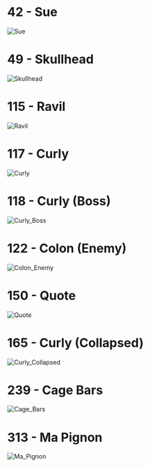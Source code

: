 # 42 - Sue
![Sue](http://www.plantuml.com/plantuml/proxy?cache=no&src=https://raw.githubusercontent.com/CaveStoryModdingCommunity/ANP-Graphs/main/ANP/Npc_42_-_Sue.wsd)

# 49 - Skullhead
![Skullhead](http://www.plantuml.com/plantuml/proxy?cache=no&src=https://raw.githubusercontent.com/CaveStoryModdingCommunity/ANP-Graphs/main/ANP/Npc_49_-_Skullhead.wsd)

# 115 - Ravil
![Ravil](http://www.plantuml.com/plantuml/proxy?cache=no&src=https://raw.githubusercontent.com/CaveStoryModdingCommunity/ANP-Graphs/main/ANP/Npc_115_-_Ravil.wsd)

# 117 - Curly
![Curly](http://www.plantuml.com/plantuml/proxy?cache=no&src=https://raw.githubusercontent.com/CaveStoryModdingCommunity/ANP-Graphs/main/ANP/Npc_117_-_Curly.wsd)

# 118 - Curly (Boss)
![Curly_Boss](http://www.plantuml.com/plantuml/proxy?cache=no&src=https://raw.githubusercontent.com/CaveStoryModdingCommunity/ANP-Graphs/main/ANP/Npc_118_-_Curly_(Boss).wsd)

# 122 - Colon (Enemy)
![Colon_Enemy](http://www.plantuml.com/plantuml/proxy?cache=no&src=https://raw.githubusercontent.com/CaveStoryModdingCommunity/ANP-Graphs/main/ANP/Npc_122_-_Colon_(Enemy).wsd)

# 150 - Quote
![Quote](http://www.plantuml.com/plantuml/proxy?cache=no&src=https://raw.githubusercontent.com/CaveStoryModdingCommunity/ANP-Graphs/main/ANP/Npc_150_-_Quote.wsd)

# 165 - Curly (Collapsed)
![Curly_Collapsed](http://www.plantuml.com/plantuml/proxy?cache=no&src=https://raw.githubusercontent.com/CaveStoryModdingCommunity/ANP-Graphs/main/ANP/Npc_165_-_Curly_(Collapsed).wsd)

# 239 - Cage Bars
![Cage_Bars](http://www.plantuml.com/plantuml/proxy?cache=no&src=https://raw.githubusercontent.com/CaveStoryModdingCommunity/ANP-Graphs/main/ANP/Npc_239_-_Cage_Bars.wsd)

# 313 - Ma Pignon
![Ma_Pignon](http://www.plantuml.com/plantuml/proxy?cache=no&src=https://raw.githubusercontent.com/CaveStoryModdingCommunity/ANP-Graphs/main/ANP/Npc_313_-_Ma_Pignon.wsd)